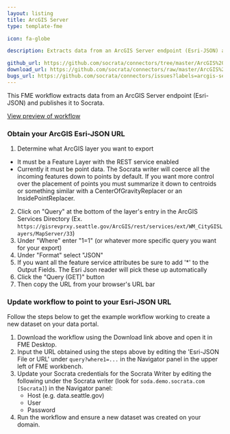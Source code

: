 ```yaml
---
layout: listing
title: ArcGIS Server
type: template-fme

icon: fa-globe

description: Extracts data from an ArcGIS Server endpoint (Esri-JSON) and publishes it to Socrata.

github_url: https://github.com/socrata/connectors/tree/master/ArcGIS%20Server
download_url: https://github.com/socrata/connectors/raw/master/ArcGIS%20Server/ArcGIS%20Server2Socrata.fmwt
bugs_url: https://github.com/socrata/connectors/issues?labels=arcgis-server&state=open
---
```


This FME workflow extracts data from an ArcGIS Server endpoint (Esri-JSON) and publishes it to Socrata.

[View preview of workflow](https://github.com/socrata/connectors/blob/master/ArcGIS%20Server/img/arcgis_server_preview.png)


### Obtain your ArcGIS Esri-JSON URL

1. Determine what ArcGIS layer you want to export
  - It must be a Feature Layer with the REST service enabled
  - Currently it must be point data. The Socrata writer will coerce all the incoming features down to points by default.
  If you want more control over the placement of points you must summarize it down to centroids or something similar 
  with a CenterOfGravityReplacer or an InsidePointReplacer.
2. Click on "Query" at the bottom of the layer's entry in the ArcGIS Services Directory (Ex. `https://gisrevprxy.seattle.gov/ArcGIS/rest/services/ext/WM_CityGISLayers/MapServer/33`)
3. Under "Where" enter "1=1" (or whatever more specific query you want for your export)
4. Under "Format" select "JSON"
5. If you want all the feature service attributes be sure to add '*' to the Output Fields. The Esri Json reader will pick these up
automatically
6. Click the "Query (GET)" button
7. Then copy the URL from your browser's URL bar


### Update workflow to point to your Esri-JSON URL

Follow the steps below to get the example workflow working to create a new dataset on your data portal.

1. Download the workflow using the Download link above and open it in FME Desktop.
2. Input the URL obtained using the steps above by editing the 'Esri-JSON File or URL' under `query?where1=...` in the Navigator panel in the upper left of FME workbench.
3. Update your Socrata credentials for the Socrata Writer by editing the following under the Socrata writer (look for `soda.demo.socrata.com [Socrata]`) in the Navigator panel:
    - Host (e.g. data.seattle.gov)
    - User
    - Password
4. Run the workflow and ensure a new dataset was created on your domain.
